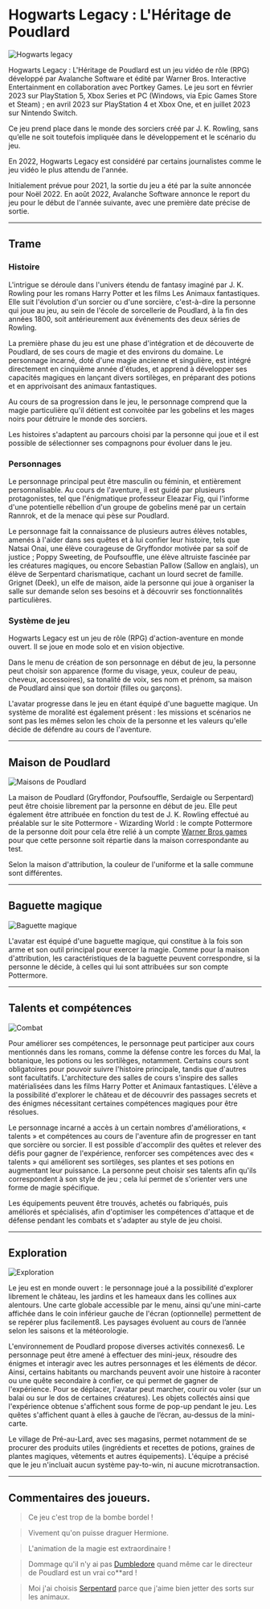 # Hogwarts Legacy : L'Héritage de Poudlard

![Hogwarts legacy](img/Hogwarts-legacy.jpg)

Hogwarts Legacy : L'Héritage de Poudlard est un jeu vidéo de rôle (RPG) développé par Avalanche Software et édité par Warner Bros. Interactive Entertainment en collaboration avec Portkey Games. Le jeu sort en février 2023 sur PlayStation 5, Xbox Series et PC (Windows, via Epic Games Store et Steam) ; en avril 2023 sur PlayStation 4 et Xbox One, et en juillet 2023 sur Nintendo Switch.

Ce jeu prend place dans le monde des sorciers créé par J. K. Rowling, sans qu’elle ne soit toutefois impliquée dans le développement et le scénario du jeu.

En 2022, Hogwarts Legacy est considéré par certains journalistes comme le jeu vidéo le plus attendu de l'année.

Initialement prévue pour 2021, la sortie du jeu a été par la suite annoncée pour Noël 2022. En août 2022, Avalanche Software annonce le report du jeu pour le début de l'année suivante, avec une première date précise de sortie. 

---

## Trame

### Histoire

L'intrigue se déroule dans l'univers étendu de fantasy imaginé par J. K. Rowling pour les romans Harry Potter et les films Les Animaux fantastiques. Elle suit l'évolution d'un sorcier ou d'une sorcière, c'est-à-dire la personne qui joue au jeu, au sein de l'école de sorcellerie de Poudlard, à la fin des années 1800, soit antérieurement aux événements des deux séries de Rowling.

La première phase du jeu est une phase d'intégration et de découverte de Poudlard, de ses cours de magie et des environs du domaine. Le personnage incarné, doté d'une magie ancienne et singulière, est intégré directement en cinquième année d'études, et apprend à développer ses capacités magiques en lançant divers sortilèges, en préparant des potions et en apprivoisant des animaux fantastiques.

Au cours de sa progression dans le jeu, le personnage comprend que la magie particulière qu'il détient est convoitée par les gobelins et les mages noirs pour détruire le monde des sorciers.

Les histoires s'adaptent au parcours choisi par la personne qui joue et il est possible de sélectionner ses compagnons pour évoluer dans le jeu.

### Personnages

Le personnage principal peut être masculin ou féminin, et entièrement personnalisable. Au cours de l'aventure, il est guidé par plusieurs protagonistes, tel que l'énigmatique professeur Eleazar Fig, qui l'informe d'une potentielle rébellion d'un groupe de gobelins mené par un certain Rannrok, et de la menace qui pèse sur Poudlard.

Le personnage fait la connaissance de plusieurs autres élèves notables, amenés à l'aider dans ses quêtes et à lui confier leur histoire, tels que Natsai Onai, une élève courageuse de Gryffondor motivée par sa soif de justice ; Poppy Sweeting, de Poufsouffle, une élève altruiste fascinée par les créatures magiques, ou encore Sebastian Pallow (Sallow en anglais), un élève de Serpentard charismatique, cachant un lourd secret de famille. Grignet (Deek), un elfe de maison, aide la personne qui joue à organiser la salle sur demande selon ses besoins et à découvrir ses fonctionnalités particulières.

### Système de jeu

Hogwarts Legacy est un jeu de rôle (RPG) d'action-aventure en monde ouvert. Il se joue en mode solo et en vision objective.

Dans le menu de création de son personnage en début de jeu, la personne peut choisir son apparence (forme du visage, yeux, couleur de peau, cheveux, accessoires), sa tonalité de voix, ses nom et prénom, sa maison de Poudlard ainsi que son dortoir (filles ou garçons).

L'avatar progresse dans le jeu en étant équipé d'une baguette magique. Un système de moralité est également présent : les missions et scénarios ne sont pas les mêmes selon les choix de la personne et les valeurs qu'elle décide de défendre au cours de l'aventure.

---

## Maison de Poudlard

![Maisons de Poudlard](img/Maison-Poudlard.jpeg)

La maison de Poudlard (Gryffondor, Poufsouffle, Serdaigle ou Serpentard) peut être choisie librement par la personne en début de jeu. Elle peut également être attribuée en fonction du test de J. K. Rowling effectué au préalable sur le site Pottermore - Wizarding World : le compte Pottermore de la personne doit pour cela être relié à un compte [Warner Bros games](https://fr.wikipedia.org/wiki/Warner_Bros._Interactive_Entertainment) pour que cette personne soit répartie dans la maison correspondante au test.

Selon la maison d'attribution, la couleur de l'uniforme et la salle commune sont différentes.

---

## Baguette magique

![Baguette magique](img/Baguette-magique.jpg)

L'avatar est équipé d'une baguette magique, qui constitue à la fois son arme et son outil principal pour exercer la magie. Comme pour la maison d'attribution, les caractéristiques de la baguette peuvent correspondre, si la personne le décide, à celles qui lui sont attribuées sur son compte Pottermore.

---

## Talents et compétences

![Combat](img/Combat.jpeg)

Pour améliorer ses compétences, le personnage peut participer aux cours mentionnés dans les romans, comme la défense contre les forces du Mal, la botanique, les potions ou les sortilèges, notamment. Certains cours sont obligatoires pour pouvoir suivre l'histoire principale, tandis que d'autres sont facultatifs. L'architecture des salles de cours s'inspire des salles matérialisées dans les films Harry Potter et Animaux fantastiques. L'élève a la possibilité d'explorer le château et de découvrir des passages secrets et des énigmes nécessitant certaines compétences magiques pour être résolues.

Le personnage incarné a accès à un certain nombres d'améliorations, « talents » et compétences au cours de l'aventure afin de progresser en tant que sorcière ou sorcier. Il est possible d'accomplir des quêtes et relever des défis pour gagner de l'expérience, renforcer ses compétences avec des « talents » qui améliorent ses sortilèges, ses plantes et ses potions en augmentant leur puissance. La personne peut choisir ses talents afin qu'ils correspondent à son style de jeu ; cela lui permet de s'orienter vers une forme de magie spécifique.

Les équipements peuvent être trouvés, achetés ou fabriqués, puis améliorés et spécialisés, afin d'optimiser les compétences d'attaque et de défense pendant les combats et s'adapter au style de jeu choisi.

---

## Exploration

![Exploration](img/Explo.jpg)

Le jeu est en monde ouvert : le personnage joué a la possibilité d'explorer librement le château, les jardins et les hameaux dans les collines aux alentours. Une carte globale accessible par le menu, ainsi qu'une mini-carte affichée dans le coin inférieur gauche de l'écran (optionnelle) permettent de se repérer plus facilement8. Les paysages évoluent au cours de l’année selon les saisons et la météorologie.

L'environnement de Poudlard propose diverses activités connexes6. Le personnage peut être amené à effectuer des mini-jeux, résoudre des énigmes et interagir avec les autres personnages et les éléments de décor. Ainsi, certains habitants ou marchands peuvent avoir une histoire à raconter ou une quête secondaire à confier, ce qui permet de gagner de l'expérience. Pour se déplacer, l'avatar peut marcher, courir ou voler (sur un balai ou sur le dos de certaines créatures). Les objets collectés ainsi que l'expérience obtenue s'affichent sous forme de pop-up pendant le jeu. Les quêtes s'affichent quant à elles à gauche de l’écran, au-dessus de la mini-carte.

Le village de Pré-au-Lard, avec ses magasins, permet notamment de se procurer des produits utiles (ingrédients et recettes de potions, graines de plantes magiques, vêtements et autres équipements). L'équipe a précisé que le jeu n'incluait aucun système pay-to-win, ni aucune microtransaction.

---

## Commentaires des joueurs.

> Ce jeu c'est trop de la bombe bordel !

> Vivement qu'on puisse draguer Hermione.

> L'animation de la magie est extraordinaire !

> Dommage qu'il n'y ai pas [Dumbledore](https://fr.wikipedia.org/wiki/Albus_Dumbledore) quand même car le directeur de Poudlard est un vrai co**ard !

> Moi j'ai choisis [Serpentard](https://fr.wikipedia.org/wiki/Maisons_de_Poudlard) parce que j'aime bien jetter des sorts sur les animaux.